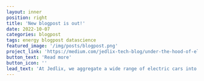 ```yaml
---
layout: inner
position: right
title: 'New blogpost is out!'
date: 2022-10-07
categories: blogpost
tags: energy blogpost datascience
featured_image: '/img/posts/blogpost.png'
project_link: 'https://medium.com/jedlix-tech-blog/under-the-hood-of-electric-vehicle-grid-balancing-4697c202531c'
button_text: 'Read more'
button_icon: ''
lead_text: 'At Jedlix, we aggregate a wide range of electric cars into a Virtual Power PLant and monetize their charging and discharging flexibility on energy markets. I summarized some of the data science challenges we face in this blogpost.'
---
```

